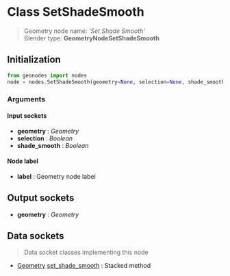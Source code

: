
# Class SetShadeSmooth

> Geometry node name: _'Set Shade Smooth'_<br>Blender type:  **GeometryNodeSetShadeSmooth**

## Initialization


```python
from geonodes import nodes
node = nodes.SetShadeSmooth(geometry=None, selection=None, shade_smooth=None, label=None)
```


### Arguments


#### Input sockets



- **geometry** : _Geometry_
- **selection** : _Boolean_
- **shade_smooth** : _Boolean_



#### Node label



- **label** : Geometry node label



## Output sockets



- **geometry** : _Geometry_



## Data sockets

> Data socket classes implementing this node


- [Geometry](../sockets/Geometry.md) [set_shade_smooth](../sockets/Geometry.md#set_shade_smooth) : Stacked method


